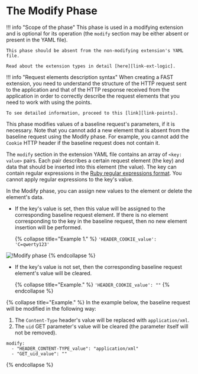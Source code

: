 [link-points]:          points/intro.md
[link-ruby-regexp]:     http://ruby-doc.org/core-2.6.1/doc/regexp_rdoc.html
[link-ext-logic]:       logic.md

[img-modify]:           ../../images/dsl/common/phases/modify.png

# The Modify Phase

!!! info "Scope of the phase"
    This phase is used in a modifying extension and is optional for its operation (the `modify` section may be either absent or present in the YAML file).

    This phase should be absent from the non-modifying extension's YAML file.
    
    Read about the extension types in detail [here][link-ext-logic].

!!! info "Request elements description syntax"
    When creating a FAST extension, you need to understand the structure of the HTTP request sent to the application and that of the HTTP response received from the application in order to correctly describe the request elements that you need to work with using the points. 

    To see detailed information, proceed to this [link][link-points].
 
 This phase modifies values of a baseline request's parameters, if it is necessary. Note that you cannot add a new element that is absent from the baseline request using the Modify phase. For example, you cannot add the `Cookie` HTTP header if the baseline request does not contain it. 

The `modify` section in the extension YAML file contains an array of `<key: value>` pairs. Each pair describes a certain request element (the key) and data that should be inserted into this element (the value). The key can contain regular expressions in the [Ruby regular expressions format][link-ruby-regexp]. You cannot apply regular expressions to the key's value.

In the Modify phase, you can assign new values to the element or delete the element's data.

*   If the key's value is set, then this value will be assigned to the corresponding baseline request element. If there is no element corresponding to the key in the baseline request, then no new element insertion will be performed.
    
    {% collapse title="Example 1." %}
`'HEADER_COOKIE_value': 'C=qwerty123'`

![!Modify phase](../../images/dsl/en/phases/modify.png)
    {% endcollapse %}

*   If the key's value is not set, then the corresponding baseline request element's value will be cleared.
    
    {% collapse title="Example." %}
`'HEADER_COOKIE_value': ""`
    {% endcollapse %}

{% collapse title="Example." %}
In the example below, the baseline request will be modified in the following way:
1.  The `Content-Type` header's value will be replaced with `application/xml`.
2.  The `uid` GET parameter's value will be cleared (the parameter itself will not be removed).

```
modify:
  - "HEADER_CONTENT-TYPE_value": "application/xml"
  - "GET_uid_value": ""
```
{% endcollapse %}